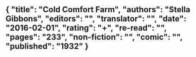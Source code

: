 {
 "title": "Cold Comfort Farm",
 "authors": "Stella Gibbons",
 "editors": "",
 "translator": "",
 "date": "2016-02-01",
 "rating": "+",
 "re-read": "",
 "pages": "233",
 "non-fiction": "",
 "comic": "",
 "published": "1932"
}
---

